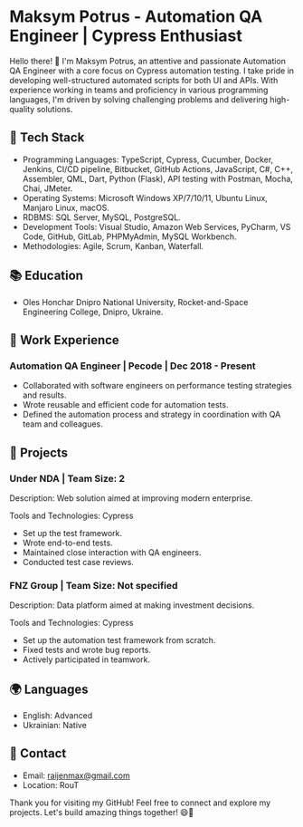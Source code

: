 # Maksym Potrus - Automation QA Engineer | Cypress Enthusiast

Hello there! 👋 I'm Maksym Potrus, an attentive and passionate Automation QA Engineer with a core focus on Cypress automation testing. I take pride in developing well-structured automated scripts for both UI and APIs. With experience working in teams and proficiency in various programming languages, I'm driven by solving challenging problems and delivering high-quality solutions.

## 🔧 Tech Stack

- Programming Languages: TypeScript, Cypress, Cucumber, Docker, Jenkins, CI/CD pipeline, Bitbucket, GitHub Actions, JavaScript, C#, C++, Assembler, QML, Dart, Python (Flask), API testing with Postman, Mocha, Chai, JMeter.
- Operating Systems: Microsoft Windows XP/7/10/11, Ubuntu Linux, Manjaro Linux, macOS.
- RDBMS: SQL Server, MySQL, PostgreSQL.
- Development Tools: Visual Studio, Amazon Web Services, PyCharm, VS Code, GitHub, GitLab, PHPMyAdmin, MySQL Workbench.
- Methodologies: Agile, Scrum, Kanban, Waterfall.

## 📚 Education

- Oles Honchar Dnipro National University, Rocket-and-Space Engineering College, Dnipro, Ukraine.

## 💼 Work Experience

### Automation QA Engineer | Pecode | Dec 2018 - Present

- Collaborated with software engineers on performance testing strategies and results.
- Wrote reusable and efficient code for automation tests.
- Defined the automation process and strategy in coordination with QA team and colleagues.

## 🚀 Projects

### Under NDA | Team Size: 2

Description: Web solution aimed at improving modern enterprise.

Tools and Technologies: Cypress

- Set up the test framework.
- Wrote end-to-end tests.
- Maintained close interaction with QA engineers.
- Conducted test case reviews.

### FNZ Group | Team Size: Not specified

Description: Data platform aimed at making investment decisions.

Tools and Technologies: Cypress

- Set up the automation test framework from scratch.
- Fixed tests and wrote bug reports.
- Actively participated in teamwork.

## 🌍 Languages

- English: Advanced
- Ukrainian: Native

## 📧 Contact

- Email: raijenmax@gmail.com
- Location: RouT

Thank you for visiting my GitHub! Feel free to connect and explore my projects. Let's build amazing things together! 😄🚀
